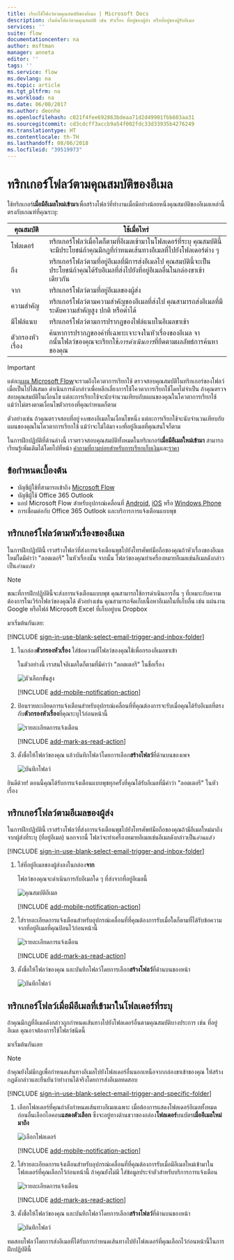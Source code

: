 ```yaml
---
title: เรียกใช้โฟลว์ตามคุณสมบัติของอีเมล | Microsoft Docs
description: เริ่มต้นโฟลว์ตามคุณสมบัติ เช่น หัวเรื่อง ที่อยู่ของผู้ส่ง หรือที่อยู่ของผู้รับอีเมล
services: ''
suite: flow
documentationcenter: na
author: msftman
manager: anneta
editor: ''
tags: ''
ms.service: flow
ms.devlang: na
ms.topic: article
ms.tgt_pltfrm: na
ms.workload: na
ms.date: 06/08/2017
ms.author: deonhe
ms.openlocfilehash: c021f4fee692863bdeaa71d2d49901fbb603aa31
ms.sourcegitcommit: cd3cdcff3accb9a54f002fdc33d33935b4276249
ms.translationtype: HT
ms.contentlocale: th-TH
ms.lasthandoff: 08/06/2018
ms.locfileid: "39519973"
---
```

# <a name="trigger-a-flow-based-on-email-properties"></a>ทริกเกอร์โฟลว์ตามคุณสมบัติของอีเมล
ใช้ทริกเกอร์**เมื่อมีอีเมลใหม่เข้ามา**เพื่อสร้างโฟลว์ที่ทำงานเมื่อมีอย่างน้อยหนึ่งคุณสมบัติของอีเมลเหล่านี้ตรงกับเกณฑ์ที่คุณระบุ:

| คุณสมบัติ | ใช้เมื่อไหร่ |
| --- | --- |
| โฟลเดอร์ |ทริกเกอร์โฟลว์เมื่อใดก็ตามที่อีเมลเข้ามาในโฟลเดอร์ที่ระบุ คุณสมบัตินี้จะมีประโยชน์ถ้าคุณมีกฎที่กำหนดเส้นทางอีเมลที่ไปยังโฟลเดอร์ต่าง ๆ |
| ถึง |ทริกเกอร์โฟลว์ตามที่อยู่อีเมลที่มีการส่งอีเมลไป คุณสมบัตินี้จะเป็นประโยชน์ถ้าคุณได้รับอีเมลที่ส่งไปยังที่อยู่อีเมลอื่นในกล่องขาเข้าเดียวกัน |
| จาก |ทริกเกอร์โฟลว์ตามที่อยู่อีเมลของผู้ส่ง |
| ความสำคัญ |ทริกเกอร์โฟลว์ตามความสำคัญของอีเมลที่ส่งไป คุณสามารถส่งอีเมลที่มีระดับความสำคัญสูง ปกติ หรือต่ำได้ |
| มีไฟล์แนบ |ทริกเกอร์โฟลว์ตามการปรากฏของไฟล์แนบในอีเมลขาเข้า |
| ตัวกรองหัวเรื่อง |ค้นหาการปรากฏของคำที่เฉพาะเจาะจงในหัวเรื่องของอีเมล จากนั้นโฟลว์ของคุณจะเรียกใช้*การดำเนินการ*ที่ยึดตามผลลัพธ์การค้นหาของคุณ |

> [!IMPORTANT]
> แต่ละ[แผน Microsoft Flow](https://flow.microsoft.com/pricing/)จะรวมถึงโควตาการเรียกใช้ ตรวจสอบคุณสมบัติในทริกเกอร์ของโฟลว์เมื่อเป็นไปได้เสมอ ดำเนินการดังกล่าวเพื่อหลีกเลี่ยงการใช้โควตาการเรียกใช้โดยไม่จำเป็น ถ้าคุณตรวจสอบคุณสมบัติในเงื่อนไข แต่ละการเรียกใช้จะนับจำนวนเทียบกับแผนของคุณในโควตาการเรียกใช้ แม้ว่าไม่ตรงตามเงื่อนไขตัวกรองที่คุณกำหนดก็ตาม 

ตัวอย่างเช่น ถ้าคุณตรวจสอบที่อยู่*จาก*ของอีเมลในเงื่อนไขหนึ่ง แต่ละการเรียกใช้จะนับจำนวนเทียบกับแผนของคุณในโควตาการเรียกใช้ แม้ว่าจะไม่ได้มา*จาก*ที่อยู่อีเมลที่คุณสนใจก็ตาม
> 
> 

ในการฝึกปฏิบัติที่ด้านล่างนี้ เราตรวจสอบคุณสมบัติทั้งหมดในทริกเกอร์**เมื่อมีอีเมลใหม่เข้ามา** สามารถเรียนรู้เพิ่มเติมได้โดยไปที่หน้า [คำถามที่ถามบ่อยสำหรับการเรียกเก็บเงิน](billing-questions.md#what-counts-as-a-run)และ[ราคา](https://ms.flow.microsoft.com/pricing/)

## <a name="prerequisites"></a>ข้อกำหนดเบื้องต้น
* บัญชีผู้ใช้ที่สามารถเข้าถึง [Microsoft Flow](https://flow.microsoft.com)
* บัญชีผู้ใช้ Office 365 Outlook
* แอป Microsoft Flow สำหรับอุปกรณ์เคลื่อนที่ [Android](https://aka.ms/flowmobiledocsandroid), [iOS](https://aka.ms/flowmobiledocsios) หรือ [Windows Phone](https://aka.ms/flowmobilewindows)
* การเชื่อมต่อกับ Office 365 Outlook และบริการการแจ้งเตือนแบบพุช

## <a name="trigger-a-flow-based-on-an-emails-subject"></a>ทริกเกอร์โฟลว์ตามหัวเรื่องของอีเมล
ในการฝึกปฏิบัตินี้ เราสร้างโฟลว์ที่ส่งการแจ้งเตือนพุชไปยังโทรศัพท์มือถือของคุณถ้าหัวเรื่องของอีเมลใหม่ใดมีคำว่า "ลอตเตอรี" ในหัวเรื่องนั้น จากนั้น โฟลว์ของคุณทำเครื่องหมายอีเมลเช่นอีเมลดังกล่าวเป็น*อ่านแล้ว*

>[!NOTE]
>ขณะที่การฝึกปฏิบัตินี้จะส่งการแจ้งเตือนแบบพุช คุณสามารถใช้การดำเนินการอื่น ๆ ที่เหมาะกับความต้องการในเวิร์กโฟลว์ของคุณได้ ตัวอย่างเช่น คุณสามารถจัดเก็บเนื้อหาอีเมลในที่เก็บอื่น เช่น แผ่นงาน Google หรือไฟล์ Microsoft Excel ที่เก็บอยู่บน Dropbox

มาเริ่มต้นกันเลย:

[!INCLUDE [sign-in-use-blank-select-email-trigger-and-inbox-folder](includes/sign-in-use-blank-select-email-trigger-and-inbox-folder.md)]

1. ในกล่อง**ตัวกรองหัวเรื่อง** ใส่ข้อความที่โฟลว์ของคุณใช้เพื่อกรองอีเมลขาเข้า
   
     ในตัวอย่างนี้ เราสนใจอีเมลใดก็ตามที่มีคำว่า "ลอตเตอรี" ในชื่อเรื่อง
   
    ![ตัวเลือกขั้นสูง](./media/email-triggers/email-triggers-subject-text.png)

    [!INCLUDE [add-mobile-notification-action](includes/add-mobile-notification-action.md)]

1. ป้อนรายละเอียดการแจ้งเตือนสำหรับอุปกรณ์เคลื่อนที่ที่คุณต้องการจะรับเมื่อคุณได้รับอีเมลที่ตรงกับ**ตัวกรองหัวเรื่อง**ที่คุณระบุไว้ก่อนหน้านี้
   
    ![รายละเอียดการแจ้งเตือน](./media/email-triggers/email-triggers-4.png)

    [!INCLUDE [add-mark-as-read-action](includes/add-mark-as-read-action.md)]

1. ตั้งชื่อให้โฟลว์ของคุณ แล้วบันทึกโฟลว์โดยการเลือก**สร้างโฟลว์**ที่ด้านบนของเพจ
   
    ![บันทึกโฟลว์](./media/email-triggers/email-triggers-subject-notification.png)

ยินดีด้วย! ตอนนี้คุณได้รับการแจ้งเตือนแบบพุชทุกครั้งที่คุณได้รับอีเมลที่มีคำว่า "ลอตเตอรี" ในหัวเรื่อง

## <a name="trigger-a-flow-based-on-an-emails-sender"></a>ทริกเกอร์โฟลว์ตามอีเมลของผู้ส่ง
ในการฝึกปฏิบัตินี้ เราสร้างโฟลว์ที่ส่งการแจ้งเตือนพุชไปยังโทรศัพท์มือถือของคุณถ้ามีอีเมลใหม่มาถึงจากผู้ส่งที่ระบุ (ที่อยู่อีเมล) นอกจากนี้ โฟลว์จะทำเครื่องหมายอีเมลเช่นอีเมลดังกล่าวเป็น*อ่านแล้ว*

[!INCLUDE [sign-in-use-blank-select-email-trigger-and-inbox-folder](includes/sign-in-use-blank-select-email-trigger-and-inbox-folder.md)]

1. ใส่ที่อยู่อีเมลของผู้ส่งลงในกล่อง**จาก** 
   
     โฟลว์ของคุณจะดำเนินการกับอีเมลใด ๆ ที่ส่งจากที่อยู่อีเมลนี้
   
    ![คุณสมบัติอีเมล](./media/email-triggers/email-triggers-from.png)

    [!INCLUDE [add-mobile-notification-action](includes/add-mobile-notification-action.md)]

1. ใส่รายละเอียดการแจ้งเตือนสำหรับอุปกรณ์เคลื่อนที่ที่คุณต้องการรับเมื่อใดก็ตามที่ได้รับข้อความจากที่อยู่อีเมลที่คุณป้อนไว้ก่อนหน้านี้
   
    ![รายละเอียดการแจ้งเตือน](./media/email-triggers/email-triggers-sender-notification.png)

    [!INCLUDE [add-mark-as-read-action](includes/add-mark-as-read-action.md)]

1. ตั้งชื่อให้โฟลว์ของคุณ และบันทึกโฟลว์โดยการเลือก**สร้างโฟลว์**ที่ด้านบนของหน้า
   
    ![บันทึกโฟลว์](./media/email-triggers/email-triggers-sender-5.png)

## <a name="trigger-a-flow-when-emails-arrive-in-a-specific-folder"></a>ทริกเกอร์โฟลว์เมื่อมีอีเมลที่เข้ามาในโฟลเดอร์ที่ระบุ
ถ้าคุณมีกฎที่อีเมลดังกล่าวถูกกำหนดเส้นทางไปยังโฟลเดอร์อื่นตามคุณสมบัติบางประการ เช่น ที่อยู่อีเมล คุณอาจต้องการใช้โฟลว์ชนิดนี้

มาเริ่มต้นกันเลย

> [!NOTE]
> ถ้าคุณยังไม่มีกฎเพื่อกำหนดเส้นทางอีเมลไปยังโฟลเดอร์อื่นนอกเหนือจากกล่องขาเข้าของคุณ ให้สร้างกฎดังกล่าวและยืนยันว่าทำงานได้จริงโดยการส่งอีเมลทดสอบ
> 
> 

[!INCLUDE [sign-in-use-blank-select-email-trigger-and-specific-folder](includes/sign-in-use-blank-select-email-trigger-and-specific-folder.md)]

1. เลือกโฟลเดอร์ที่คุณกำลังกำหนดเส้นทางอีเมลเฉพาะ เมื่อต้องการแสดงโฟลเดอร์อีเมลทั้งหมด ก่อนอื่นเลือกไอคอน**แสดงตัวเลือก** ซึ่งจะอยู่ทางด้านขวาของกล่อง**โฟลเดอร์**บนบัตร**เมื่ออีเมลใหม่มาถึง**
   
    ![เลือกโฟลเดอร์](./media/email-triggers/email-triggers-2.png)

    [!INCLUDE [add-mobile-notification-action](includes/add-mobile-notification-action.md)]

1. ใส่รายละเอียดการแจ้งเตือนสำหรับอุปกรณ์เคลื่อนที่ที่คุณต้องการรับเมื่อมีอีเมลใหม่เข้ามาในโฟลเดอร์ที่คุณเลือกไว้ก่อนหน้านี้ ถ้าคุณยังไม่มี ใส่ข้อมูลประจำตัวสำหรับบริการการแจ้งเตือน
   
    ![รายละเอียดการแจ้งเตือน](./media/email-triggers/email-triggers-folder-notification.png)

    [!INCLUDE [add-mark-as-read-action](includes/add-mark-as-read-action.md)]

1. ตั้งชื่อให้โฟลว์ของคุณ และบันทึกโฟลว์โดยการเลือก**สร้างโฟลว์**ที่ด้านบนของหน้า
   
    ![บันทึกโฟลว์](./media/email-triggers/email-triggers-7.png)

ทดสอบโฟลว์โดยการส่งอีเมลที่ได้รับการกำหนดเส้นทางไปยังโฟลเดอร์ที่คุณเลือกไว้ก่อนหน้านี้ในการฝึกปฏิบัตินี้

